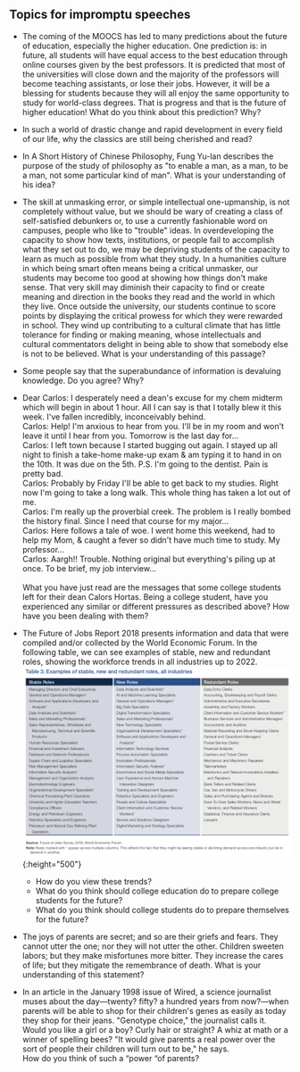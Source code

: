 ## Topics for impromptu speeches

+ The coming of the MOOCS has led to many predictions about the future of education, especially the higher education. One prediction is: in future, all students will have equal access to the best education through online courses given by the best professors. It is predicted that most of the universities will close down and the majority of the professors will become teaching assistants, or lose their jobs. However, it will be a blessing for students because they will all enjoy the same opportunity to study for world-class degrees. That is progress and that is the future of higher education! What do you think about this prediction? Why?

+ In such a world of drastic change and rapid development in every field of our life, why the classics are still being cherished and read?

+ In A Short History of Chinese Philosophy, Fung Yu-lan describes the purpose of the study of philosophy as "to enable a man, as a man, to be a man, not some particular kind of man". What is your understanding of his idea?

+ The skill at unmasking error, or simple intellectual one-upmanship, is not completely without value, but we should be wary of creating a class of self-satisfied debunkers or, to use a currently fashionable word on campuses, people who like to "trouble" ideas. In overdeveloping the capacity to show how texts, institutions, or people fail to accomplish what they set out to do, we may be depriving students of the capacity to learn as much as possible from what they study. In a humanities culture in which being smart often means being a critical unmasker, our students may become too good at showing how things don't make sense. That very skill may diminish their capacity to find or create meaning and direction in the books they read and the world in which they live. Once outside the university, our students continue to score points by displaying the critical prowess for which they were rewarded in school. They wind up contributing to a cultural climate that has little tolerance for finding or making meaning, whose intellectuals and cultural commentators delight in being able to show that somebody else is not to be believed. What is your understanding of this passage?

+ Some people say that the superabundance of information is devaluing knowledge. Do you agree? Why?

+ Dear Carlos: I desperately need a dean's excuse for my chem midterm which will begin in about 1 hour. All I can say is that I totally blew it this week. I've fallen incredibly, inconceivably behind. <br>
Carlos: Help! I'm anxious to hear from you. I'll be in my room and won't leave it until I hear from you. Tomorrow is the last day for...<br>
Carlos: I left town because I started bugging out again. I stayed up all night to finish a take-home make-up exam & am typing it to hand in on the 10th. It was due on the 5th. P.S. I'm going to the dentist. Pain is pretty bad. <br>
Carlos: Probably by Friday I'll be able to get back to my studies. Right now I'm going to take a long walk. This whole thing has taken a lot out of me. <br>
Carlos: I'm really up the proverbial creek. The problem is I really bombed the history final. Since I need that course for my major... <br>
Carlos: Here follows a tale of woe. I went home this weekend, had to help my Mom, & caught a fever so didn't have much time to study. My professor... <br>
Carlos: Aargh!! Trouble. Nothing original but everything's piling up at once. To be brief, my job interview...<br><br>
What you have just read are the messages that some college students left for their dean Calors Hortas. Being a college student, have you experienced any similar or different pressures as described above? How have you been dealing with them?

+ The Future of Jobs Report 2018 presents information and data that were compiled and/or collected by the World Economic Forum. In the following table, we can see examples of stable, new and redundant roles, showing the workforce trends in all industries up to 2022.<br>
![](future_jobs.png){:height="500"}
  + How do you view these trends?
  + What do you think should college education do to prepare college students for the future?
  + What do you think should college students do to prepare themselves for the future?

+ The joys of parents are secret; and so are their griefs and fears. They cannot utter the one; nor they will not utter the other. Children sweeten labors; but they make misfortunes more bitter. They increase the cares of life; but they mitigate the remembrance of death.
  What is your understanding of this statement?

+ In an article in the January 1998 issue of Wired, a science journalist muses about the day—twenty? fifty? a hundred years from now?—when parents will be able to shop for their children's genes as easily as today they shop for their jeans. "Genotype choice," the journalist calls it. Would you like a girl or a boy? Curly hair or straight? A whiz at math or a winner of spelling bees? "It would give parents a real power over the sort of people their children will turn out to be," he says.<br>
  How do you think of such a “power “of parents?
